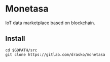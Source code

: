 # Monetasa
IoT data marketplace based on blockchain.

## Install
```
cd $GOPATH/src
git clone https://gitlab.com/drasko/monetasa
```
